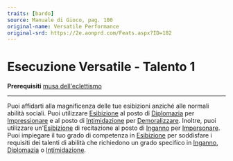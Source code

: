 ```yaml
---
traits: [bardo]
source: Manuale di Gioco, pag. 100
original-name: Versatile Performance
original-srd: https://2e.aonprd.com/Feats.aspx?ID=182
---
```


# Esecuzione Versatile - Talento 1

**Prerequisiti** [musa dell'eclettismo](/classi/bardo/muse/dell-eclettismo)

---

Puoi affidarti alla magnificenza delle tue esibizioni anziché alle normali
abilità sociali. Puoi utilizzare [Esibizione](/abilita/esibizione) al posto di
[Diplomazia](/abilita/diplomazia) per
[Impressionare](/azioni/abilita/impressionare) e al posto di
[Intimidazione](/abilita/intimidazione) per
[Demoralizzare](/azioni/abilita/demoralizzare). Inoltre, puoi utilizzare
un'[Esibizione](/abilita/esibizione) di recitazione al posto di
[Inganno](/abilita/inganno) per [Impersonare](/azioni/abilita/impersonare). Puoi
impiegare il tuo grado di competenza in [Esibizione](/abilita/esibizione) per
soddisfare i requisiti dei talenti di abilità che richiedono un grado specifico
in [Inganno](/abilita/inganno), [Diplomazia](/abilita/diplomazia) o
[Intimidazione](/abilita/intimidazione).

